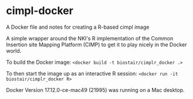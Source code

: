 # cimpl-docker
A Docker file and notes for creating a R-based cimpl image

A simple wrapper around the NKI's R implementation of the Common Insertion
site Mapping Platform (CIMP) to get it to play nicely in the Docker
world.

To build the Docker image: `<docker build -t biostair/cimplr_docker .>`

To then start the image up as an interactive R session: `<docker run -it biostair/cimplr_docker R>`


Docker Version 17.12.0-ce-mac49 (21995) was running on a Mac desktop.

